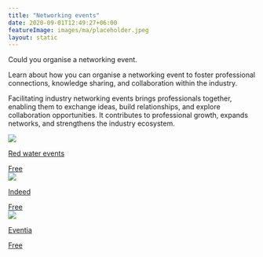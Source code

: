 ```yaml
---
title: "Networking events"
date: 2020-09-01T12:49:27+06:00
featureImage: images/ma/placeholder.jpeg
layout: static
---
```


Could you organise a networking event.

Learn about how you can organise a networking event to foster professional connections, knowledge sharing, and collaboration within the industry.

Facilitating industry networking events brings professionals together, enabling them to exchange ideas, build relationships, and explore collaboration opportunities. It contributes to professional growth, expands networks, and strengthens the industry ecosystem.

<a class="ma-link" href="https://www.redwaterevents.com/blog/how-to-facilitate-a-networking-event"><div class="ma-card"><div class="ma-icon"><img src ="/images/icon-check.png"/></div><div class="ma-name"><p>Red water events</p></div><div class="ma-paid-text"><span>Free</span></div></div></a><a class="ma-link" href="https://www.indeed.com/career-advice/career-development/planning-a-networking-event"><div class="ma-card"><div class="ma-icon"><img src ="/images/icon-check.png"/></div><div class="ma-name"><p>Indeed</p></div><div class="ma-paid-text"><span>Free </span></div></div></a><a class="ma-link" href="https://www.eventtia.com/en/blog/fun-and-engaging-networking-ideas-to-make-your-business-event-a-success"><div class="ma-card"><div class="ma-icon"><img src ="/images/icon-check.png"/></div><div class="ma-name"><p>Eventia</p></div><div class="ma-paid-text"><span>Free </span></div></div></a>  

<br/><br/>






